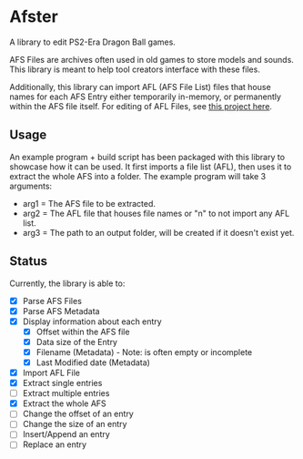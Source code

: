 # Afster

A library to edit PS2-Era Dragon Ball games.

AFS Files are archives often used in old games to store models and sounds. This library is meant to help tool creators interface with these files.

Additionally, this library can import AFL (AFS File List) files that house names for each AFS Entry either temporarily in-memory, or permanently within the AFS file itself. For editing of AFL Files, see [this project here](https://github.com/ViveTheModder/afl-editor).

## Usage

An example program + build script has been packaged with this library to showcase how it can be used. It first imports a file list (AFL), then uses it to extract the whole AFS into a folder.
The example program will take 3 arguments:

- arg1 = The AFS file to be extracted.
- arg2 = The AFL file that houses file names or "n" to not import any AFL list.
- arg3 = The path to an output folder, will be created if it doesn't exist yet.

## Status

Currently, the library is able to:

- [x] Parse AFS Files
- [x] Parse AFS Metadata
- [x] Display information about each entry
    - [x] Offset within the AFS file
    - [x] Data size of the Entry
    - [x] Filename (Metadata) - Note: is often empty or incomplete
    - [x] Last Modified date (Metadata)
- [x] Import AFL File
- [x] Extract single entries
- [ ] Extract multiple entries
- [x] Extract the whole AFS
- [ ] Change the offset of an entry
- [ ] Change the size of an entry
- [ ] Insert/Append an entry
- [ ] Replace an entry
